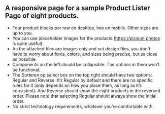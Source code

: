 ## A responsive page for a sample Product Lister Page of eight products.
* Four product blocks per row on desktop, two on mobile. Other sizes are up to you.
* You can use placeholder images for the products (https://picsum.photos is quite useful)
* As the attached files are images only and not design files, you don't have to worry about fonts, colors, and sizes being precise, but as close as possible.
* Components on the left should be collapsible. The options in them won’t be functional.
* The Sorteren op select box on the top right should have two options: Regular and Reverse.
It’s Regular by default and there are no specific rules for it (only depends on how you place them, as long as it’s consistent). And Reverse should show the eight products in the reversed order. Please note that selecting Regular should always show the initial order.
* No strict technology requirements, whatever you’re comfortable with.
